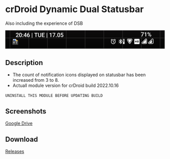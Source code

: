 # crDroid Dynamic Dual Statusbar
Also including the experience of DSB

![](https://github.com/PycmShoma/crDroidDynamicDualStatusbar/blob/main/assets/dual_status_bar.png) 

## Description
- The count of notification icons displayed on statusbar has been increased from 3 to 8. 
- Actuall module version for crDroid build 2022.10.16

`UNINSTALL THIS MODULE BEFORE UPDATING BUILD`

## Screenshots
[Google Drive](https://drive.google.com/folderview?id=1mnIbT2CEebRtNA4qO45eS5Hp-pgirbdZ)

## Download
[Releases](https://github.com/PycmShoma/crDroidDynamicDualStatusbar/releases)
#
#
<!--
![Release](https://img.shields.io/github/downloads/PycmShoma/crDroidDynamicDualStatusbar/latest/total?label=Downloads%20%28Latest%20Release%29&style=social)
![All Releases](https://img.shields.io/github/downloads/PycmShoma/crDroidDynamicDualStatusbar/total?label=Downloads%20%28All%20Releases%29&style=social)
-->
